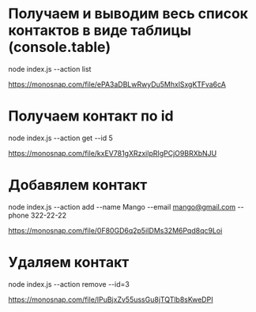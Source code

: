 
# Получаем и выводим весь список контактов в виде таблицы (console.table)
node index.js --action list

https://monosnap.com/file/ePA3aDBLwRwyDu5MhxlSxgKTFva6cA

# Получаем контакт по id
node index.js --action get --id 5

https://monosnap.com/file/kxEV781gXRzxilpRIgPCjO9BRXbNJU

# Добавялем контакт
node index.js --action add --name Mango --email mango@gmail.com --phone 322-22-22

https://monosnap.com/file/0F80GD6q2p5iIDMs32M6Pqd8qc9Loi


# Удаляем контакт
node index.js --action remove --id=3

https://monosnap.com/file/lPuBjxZv55ussGu8jTQTlb8sKweDPI

